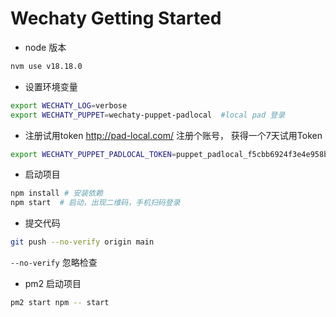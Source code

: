 # Wechaty Getting Started

* node 版本

```bash
nvm use v18.18.0
```

* 设置环境变量

```bash
export WECHATY_LOG=verbose
export WECHATY_PUPPET=wechaty-puppet-padlocal  #local pad 登录
```

* 注册试用token
http://pad-local.com/ 注册个账号， 获得一个7天试用Token

```bash
export WECHATY_PUPPET_PADLOCAL_TOKEN=puppet_padlocal_f5cbb6924f3e4e958bc97fbc92a8d3c1
```

* 启动项目

```bash
npm install # 安装依赖
npm start  # 启动，出现二维码，手机扫码登录
```

* 提交代码

```bash
git push --no-verify origin main
```

`--no-verify` 忽略检查

* pm2 启动项目

```bash
pm2 start npm -- start
```
